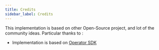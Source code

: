```yaml
---
title: Credits
sidebar_label: Credits
---
```


This implementation is based on other Open-Source project, and lot of the community ideas. Particular thanks to :

- Implementation is based on [Operator SDK](https://github.com/operator-framework/operator-sdk)